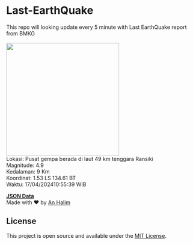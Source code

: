 # Last-EarthQuake
This repo will looking update every 5 minute with Last EarthQuake report from BMKG
<br>
<br>
<img src="https://static.bmkg.go.id/20240417105539.mmi.jpg" width="300"/>
<br>
Lokasi: Pusat gempa berada di laut 49 km tenggara Ransiki <br>
Magnitude: 4.9 <br>
Kedalaman: 9 Km <br>
Koordinat: 1.53 LS 134.61 BT <br>
Waktu: 17/04/202410:55:39 WIB <br>

<a href="./data/data.json">**JSON Data**</a>
<br>
Made with ❤️ by <a href="https://github.com/an-halim">An Halim</a>
## License

This project is open source and available under the [MIT License](LICENSE).
